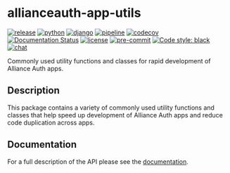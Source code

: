 # allianceauth-app-utils

[![release](https://img.shields.io/pypi/v/allianceauth-app-utils?label=release)](https://pypi.org/project/allianceauth-app-utils/)
[![python](https://img.shields.io/pypi/pyversions/allianceauth-app-utils)](https://pypi.org/project/allianceauth-app-utils/)
[![django](https://img.shields.io/pypi/djversions/allianceauth-app-utils?label=django)](https://pypi.org/project/allianceauth-app-utils/)
[![pipeline](https://gitlab.com/ErikKalkoken/allianceauth-app-utils/badges/master/pipeline.svg)](https://gitlab.com/ErikKalkoken/allianceauth-app-utils/-/pipelines)
[![codecov](https://codecov.io/gl/ErikKalkoken/allianceauth-app-utils/branch/master/graph/badge.svg?token=S6AUWTRHC4)](https://codecov.io/gl/ErikKalkoken/allianceauth-app-utils)
[![Documentation Status](https://readthedocs.org/projects/allianceauth-app-utils/badge/?version=latest)](https://allianceauth-app-utils.readthedocs.io/en/latest/?badge=latest)
[![license](https://img.shields.io/badge/license-MIT-green)](https://gitlab.com/ErikKalkoken/allianceauth-app-utils/-/blob/master/LICENSE)
[![pre-commit](https://img.shields.io/badge/pre--commit-enabled-brightgreen?logo=pre-commit&logoColor=white)](https://github.com/pre-commit/pre-commit)
[![Code style: black](https://img.shields.io/badge/code%20style-black-000000.svg)](https://github.com/psf/black)
[![chat](https://img.shields.io/discord/790364535294132234)](https://discord.gg/zmh52wnfvM)

Commonly used utility functions and classes for rapid development of Alliance Auth apps.

## Description

This package contains a variety of commonly used utility functions and classes that help speed up development of Alliance Auth apps and reduce code duplication across apps.

## Documentation

For a full description of the API please see the [documentation](https://allianceauth-app-utils.readthedocs.io/en/latest/index.html).
